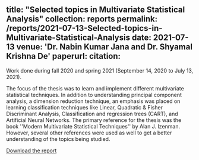 title: "Selected topics in Multivariate Statistical Analysis"
collection: reports
permalink: /reports/2021-07-13-Selected-topics-in-Multivariate-Statistical-Analysis
date: 2021-07-13
venue: 'Dr. Nabin Kumar Jana and Dr. Shyamal Krishna De'
paperurl: 
citation: 
---
Work done during fall 2020 and spring 2021 (September 14, 2020 to July 13, 2021).

The focus of the thesis was to learn and implement different multivariate statistical techniques. In addition to understanding principal component analysis, a dimension reduction technique, an emphasis was placed on learning classification techniques like Linear, Quadratic \& Fisher Discriminant Analysis, Classification and regression trees (CART), and Artificial Neural Networks. The primary reference for the thesis was the book ''Modern Multivariate Statistical Techniques'' by Alan J. Izenman. However, several other references were used as well to get a better understanding of the topics being studied.

[Download the report](https://t-padma.github.io/files/padma_MS-thesis.pdf)


